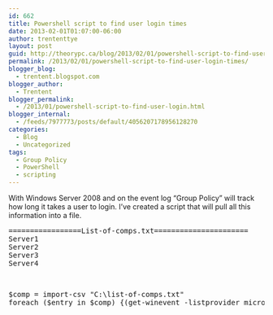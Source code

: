 ```yaml
---
id: 662
title: Powershell script to find user login times
date: 2013-02-01T01:07:00-06:00
author: trententtye
layout: post
guid: http://theorypc.ca/blog/2013/02/01/powershell-script-to-find-user-login-times/
permalink: /2013/02/01/powershell-script-to-find-user-login-times/
blogger_blog:
  - trentent.blogspot.com
blogger_author:
  - Trentent
blogger_permalink:
  - /2013/01/powershell-script-to-find-user-login.html
blogger_internal:
  - /feeds/7977773/posts/default/4056207178956128270
categories:
  - Blog
  - Uncategorized
tags:
  - Group Policy
  - PowerShell
  - scripting
---
```

With Windows Server 2008 and on the event log &#8220;Group Policy&#8221; will track how long it takes a user to login. I&#8217;ve created a script that will pull all this information into a file.

<pre class="lang:default decode:true ">=================List-of-comps.txt======================
Server1
Server2
Server3
Server4</pre>

&nbsp;

<pre class="lang:ps decode:true ">$comp = import-csv "C:\list-of-comps.txt"
foreach ($entry in $comp) {(get-winevent -listprovider microsoft-windows-grouppolicy) |get-winevent -computername $entry.comp |where {$_.id -eq 8001}| format-table timecreated, message -auto | out-file -append "C:\Users\trententtye\Desktop\New Text Document (2).txt"}</pre>

&nbsp;

<!-- AddThis Advanced Settings generic via filter on the_content -->

<!-- AddThis Share Buttons generic via filter on the_content -->